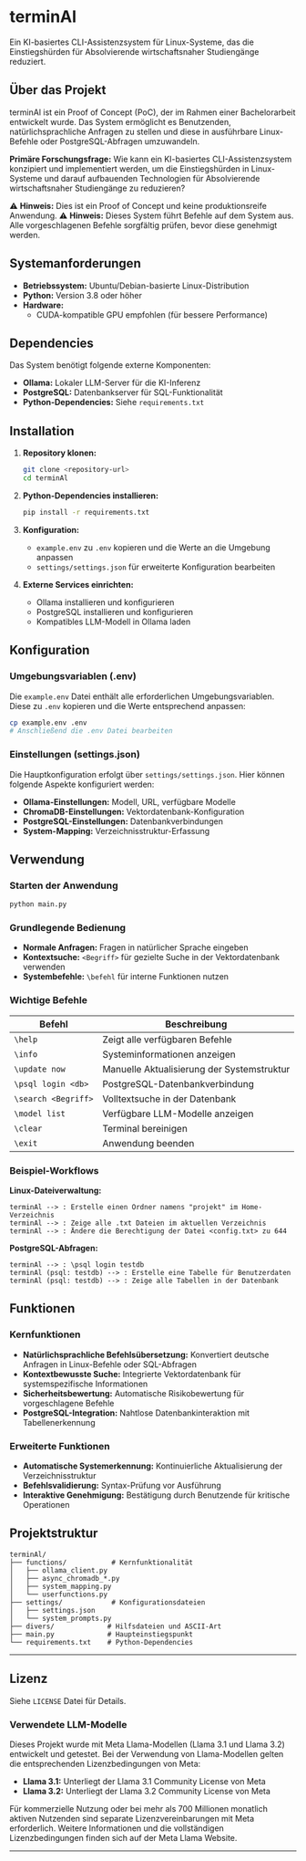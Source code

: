 # terminAl

Ein KI-basiertes CLI-Assistenzsystem für Linux-Systeme, das die Einstiegshürden für Absolvierende wirtschaftsnaher Studiengänge reduziert.

## Über das Projekt

terminAl ist ein Proof of Concept (PoC), der im Rahmen einer Bachelorarbeit entwickelt wurde. Das System ermöglicht es Benutzenden, natürlichsprachliche Anfragen zu stellen und diese in ausführbare Linux-Befehle oder PostgreSQL-Abfragen umzuwandeln. 

**Primäre Forschungsfrage:** Wie kann ein KI-basiertes CLI-Assistenzsystem konzipiert und implementiert werden, um die Einstiegshürden in Linux-Systeme und darauf aufbauenden Technologien für Absolvierende wirtschaftsnaher Studiengänge zu reduzieren?

⚠️ **Hinweis:** Dies ist ein Proof of Concept und keine produktionsreife Anwendung.
⚠️ **Hinweis:** Dieses System führt Befehle auf dem System aus. Alle vorgeschlagenen Befehle sorgfältig prüfen, bevor diese genehmigt werden.

## Systemanforderungen

- **Betriebssystem:** Ubuntu/Debian-basierte Linux-Distribution
- **Python:** Version 3.8 oder höher
- **Hardware:** 
  - CUDA-kompatible GPU empfohlen (für bessere Performance)

## Dependencies

Das System benötigt folgende externe Komponenten:

- **Ollama:** Lokaler LLM-Server für die KI-Inferenz
- **PostgreSQL:** Datenbankserver für SQL-Funktionalität
- **Python-Dependencies:** Siehe `requirements.txt`

## Installation

1. **Repository klonen:**
   ```bash
   git clone <repository-url>
   cd terminAl
   ```

2. **Python-Dependencies installieren:**
   ```bash
   pip install -r requirements.txt
   ```

3. **Konfiguration:**
   - `example.env` zu `.env` kopieren und die Werte an die Umgebung anpassen
   - `settings/settings.json` für erweiterte Konfiguration bearbeiten

4. **Externe Services einrichten:**
   - Ollama installieren und konfigurieren
   - PostgreSQL installieren und konfigurieren
   - Kompatibles LLM-Modell in Ollama laden

## Konfiguration

### Umgebungsvariablen (.env)

Die `example.env` Datei enthält alle erforderlichen Umgebungsvariablen. Diese zu `.env` kopieren und die Werte entsprechend anpassen:

```bash
cp example.env .env
# Anschließend die .env Datei bearbeiten
```

### Einstellungen (settings.json)

Die Hauptkonfiguration erfolgt über `settings/settings.json`. Hier können folgende Aspekte konfiguriert werden:

- **Ollama-Einstellungen:** Modell, URL, verfügbare Modelle
- **ChromaDB-Einstellungen:** Vektordatenbank-Konfiguration
- **PostgreSQL-Einstellungen:** Datenbankverbindungen
- **System-Mapping:** Verzeichnisstruktur-Erfassung

## Verwendung

### Starten der Anwendung

```bash
python main.py
```

### Grundlegende Bedienung

- **Normale Anfragen:** Fragen in natürlicher Sprache eingeben
- **Kontextsuche:** `<Begriff>` für gezielte Suche in der Vektordatenbank verwenden
- **Systembefehle:** `\befehl` für interne Funktionen nutzen

### Wichtige Befehle

| Befehl | Beschreibung |
|--------|--------------|
| `\help` | Zeigt alle verfügbaren Befehle |
| `\info` | Systeminformationen anzeigen |
| `\update now` | Manuelle Aktualisierung der Systemstruktur |
| `\psql login <db>` | PostgreSQL-Datenbankverbindung |
| `\search <Begriff>` | Volltextsuche in der Datenbank |
| `\model list` | Verfügbare LLM-Modelle anzeigen |
| `\clear` | Terminal bereinigen |
| `\exit` | Anwendung beenden |

### Beispiel-Workflows

**Linux-Dateiverwaltung:**
```
terminAl --> : Erstelle einen Ordner namens "projekt" im Home-Verzeichnis
terminAl --> : Zeige alle .txt Dateien im aktuellen Verzeichnis
terminAl --> : Ändere die Berechtigung der Datei <config.txt> zu 644
```

**PostgreSQL-Abfragen:**
```
terminAl --> : \psql login testdb
terminAl (psql: testdb) --> : Erstelle eine Tabelle für Benutzerdaten
terminAl (psql: testdb) --> : Zeige alle Tabellen in der Datenbank
```

## Funktionen

### Kernfunktionen

- **Natürlichsprachliche Befehlsübersetzung:** Konvertiert deutsche Anfragen in Linux-Befehle oder SQL-Abfragen
- **Kontextbewusste Suche:** Integrierte Vektordatenbank für systemspezifische Informationen
- **Sicherheitsbewertung:** Automatische Risikobewertung für vorgeschlagene Befehle
- **PostgreSQL-Integration:** Nahtlose Datenbankinteraktion mit Tabellenerkennung

### Erweiterte Funktionen

- **Automatische Systemerkennung:** Kontinuierliche Aktualisierung der Verzeichnisstruktur
- **Befehlsvalidierung:** Syntax-Prüfung vor Ausführung
- **Interaktive Genehmigung:** Bestätigung durch Benutzende für kritische Operationen

## Projektstruktur

```
terminAl/
├── functions/           # Kernfunktionalität
│   ├── ollama_client.py
│   ├── async_chromadb_*.py
│   ├── system_mapping.py
│   └── userfunctions.py
├── settings/            # Konfigurationsdateien
│   ├── settings.json
│   └── system_prompts.py
├── divers/             # Hilfsdateien und ASCII-Art
├── main.py             # Haupteinstiegspunkt
└── requirements.txt    # Python-Dependencies
```
---
## Lizenz
Siehe `LICENSE` Datei für Details.

### Verwendete LLM-Modelle
Dieses Projekt wurde mit Meta Llama-Modellen (Llama 3.1 und Llama 3.2) entwickelt und getestet. Bei der Verwendung von Llama-Modellen gelten die entsprechenden Lizenzbedingungen von Meta:

- **Llama 3.1:** Unterliegt der Llama 3.1 Community License von Meta
- **Llama 3.2:** Unterliegt der Llama 3.2 Community License von Meta

Für kommerzielle Nutzung oder bei mehr als 700 Millionen monatlich aktiven Nutzenden sind separate Lizenzvereinbarungen mit Meta erforderlich. Weitere Informationen und die vollständigen Lizenzbedingungen finden sich auf der Meta Llama Website.

---
